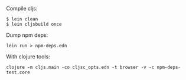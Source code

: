 Compile cljs:
```
$ lein clean
$ lein cljsbuild once
```

Dump npm deps:
```
lein run > npm-deps.edn
```

With clojure tools:

```
clojure -m cljs.main -co cljsc_opts.edn -t browser -v -c npm-deps-test.core
```
